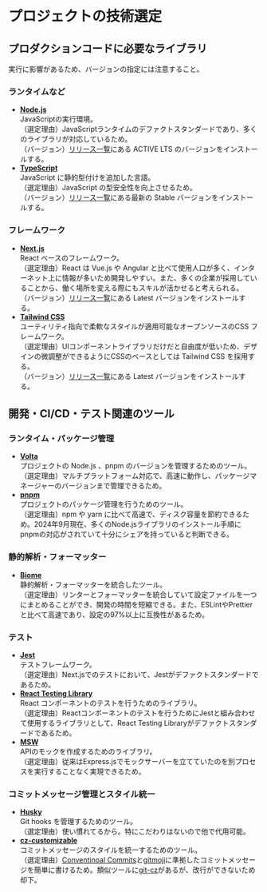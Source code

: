 # プロジェクトの技術選定

## プロダクションコードに必要なライブラリ

実行に影響があるため、バージョンの指定には注意すること。

### ランタイムなど

- **[Node.js](https://nodejs.org/ja/)**  
  JavaScriptの実行環境。  
  （選定理由）JavaScriptランタイムのデファクトスタンダードであり、多くのライブラリが対応しているため。  
  （バージョン）[リリース一覧](https://nodejs.org/en/about/previous-releases/)にある ACTIVE LTS のバージョンをインストールする。  
- **[TypeScript](https://www.typescriptlang.org/)**  
  JavaScript に静的型付けを追加した言語。  
  （選定理由）JavaScript の型安全性を向上させるため。  
  （バージョン）[リリース一覧](https://github.com/microsoft/TypeScript/releases/)にある最新の Stable バージョンをインストールする。  

### フレームワーク

- **[Next.js](https://nextjs.org/)**  
  React ベースのフレームワーク。  
  （選定理由）React は Vue.js や Angular と比べて使用人口が多く、インターネット上に情報が多いため開発しやすい。また、多くの企業が採用していることから、働く場所を変える際にもスキルが活かせると考えられる。  
  （バージョン）[リリース一覧](https://github.com/vercel/next.js/releases/)にある Latest バージョンをインストールする。  
- **[Tailwind CSS](https://tailwindcss.com/)**  
  ユーティリティ指向で柔軟なスタイルが適用可能なオープンソースのCSS フレームワーク。  
  （選定理由）UIコンポーネントライブラリだけだと自由度が低いため、デザインの微調整ができるようにCSSのベースとしては Tailwind CSS を採用する。  
  （バージョン）[リリース一覧](https://github.com/tailwindlabs/tailwindcss/releases/)にある Latest バージョンをインストールする。  

## 開発・CI/CD・テスト関連のツール

### ランタイム・パッケージ管理

- **[Volta](https://volta.sh/)**  
  プロジェクトの Node.js 、pnpm のバージョンを管理するためのツール。  
  （選定理由）マルチプラットフォーム対応で、高速に動作し、パッケージマネージャーのバージョンまで管理できるため。  
- **[pnpm](https://pnpm.io/)**  
  プロジェクトのパッケージ管理を行うためのツール。  
  （選定理由）npm や yarn に比べて高速で、ディスク容量を節約できるため。2024年9月現在、多くのNode.jsライブラリのインストール手順にpnpmの対応がされていて十分にシェアを持っていると判断できる。  

### 静的解析・フォーマッター

- **[Biome](https://biomejs.dev/ja/)**  
  静的解析・フォーマッターを統合したツール。  
  （選定理由）リンターとフォーマッターを統合していて設定ファイルを一つにまとめることができ、開発の時間を短縮できる。また、ESLintやPrettierと比べて高速であり、設定の97%以上に互換性があるため。  

### テスト

- **[Jest](https://jestjs.io/ja/)**  
  テストフレームワーク。  
  （選定理由）Next.jsでのテストにおいて、Jestがデファクトスタンダードであるため。  
- **[React Testing Library](https://testing-library.com/)**  
  React コンポーネントのテストを行うためのライブラリ。  
  （選定理由）Reactコンポーネントのテストを行うためにJestと組み合わせて使用するライブラリとして、React Testing Libraryがデファクトスタンダードであるため。  
- **[MSW](https://mswjs.io/)**  
  APIのモックを作成するためのライブラリ。  
  （選定理由）従来はExpress.jsでモックサーバーを立てていたのを別プロセスを実行することなく実現できるため。  

### コミットメッセージ管理とスタイル統一

- **[Husky](https://typicode.github.io/husky/)**  
  Git hooks を管理するためのツール。  
  （選定理由）使い慣れてるから。特にこだわりはないので他で代用可能。  
- **[cz-customizable](https://github.com/leoforfree/cz-customizable/)**  
  コミットメッセージのスタイルを統一するためのツール。  
  （選定理由）[Conventinoal Commits](https://www.conventionalcommits.org/ja/v1.0.0/)と[gitmoji](https://gitmoji.dev/)に準拠したコミットメッセージを簡単に書けるため。類似ツールに[git-cz](https://github.com/streamich/git-cz)があるが、改行ができないため却下。  
